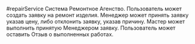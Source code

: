#repairService
Система Ремонтное Агенство.
Пользователь может создать заявку на ремонт изделия. 
Менеджер может принять заявку указав цену, либо отклонить заявку, указав причину. 
Мастер может выполнить принятую Менеджером заявку. 
Пользователь может оставить Отзыв о выполненных работах.